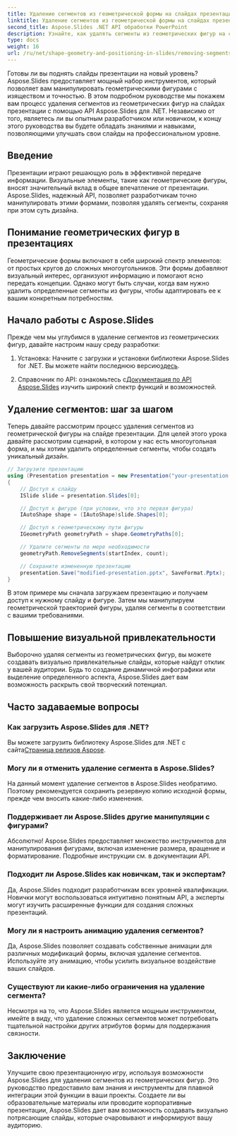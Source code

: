 ```yaml
---
title: Удаление сегментов из геометрической формы на слайдах презентации
linktitle: Удаление сегментов из геометрической формы на слайдах презентации
second_title: Aspose.Slides .NET API обработки PowerPoint
description: Узнайте, как удалять сегменты из геометрических фигур на слайдах презентации с помощью API Aspose.Slides для .NET. Пошаговое руководство с исходным кодом. Усовершенствуйте свои слайды с точностью.
type: docs
weight: 16
url: /ru/net/shape-geometry-and-positioning-in-slides/removing-segments-geometry-shape/
---
```


Готовы ли вы поднять слайды презентации на новый уровень? Aspose.Slides предоставляет мощный набор инструментов, который позволяет вам манипулировать геометрическими фигурами с изяществом и точностью. В этом подробном руководстве мы покажем вам процесс удаления сегментов из геометрических фигур на слайдах презентации с помощью API Aspose.Slides для .NET. Независимо от того, являетесь ли вы опытным разработчиком или новичком, к концу этого руководства вы будете обладать знаниями и навыками, позволяющими улучшать свои слайды на профессиональном уровне.

## Введение

Презентации играют решающую роль в эффективной передаче информации. Визуальные элементы, такие как геометрические фигуры, вносят значительный вклад в общее впечатление от презентации. Aspose.Slides, надежный API, позволяет разработчикам точно манипулировать этими формами, позволяя удалять сегменты, сохраняя при этом суть дизайна.

## Понимание геометрических фигур в презентациях

Геометрические формы включают в себя широкий спектр элементов: от простых кругов до сложных многоугольников. Эти формы добавляют визуальный интерес, организуют информацию и помогают ясно передать концепции. Однако могут быть случаи, когда вам нужно удалить определенные сегменты из фигуры, чтобы адаптировать ее к вашим конкретным потребностям.

## Начало работы с Aspose.Slides

Прежде чем мы углубимся в удаление сегментов из геометрических фигур, давайте настроим нашу среду разработки:

1.  Установка: Начните с загрузки и установки библиотеки Aspose.Slides for .NET. Вы можете найти последнюю версию[здесь](https://releases.aspose.com/slides/net/).

2.  Справочник по API: ознакомьтесь с[Документация по API Aspose.Slides](https://reference.aspose.com/slides/net/) изучить широкий спектр функций и возможностей.

## Удаление сегментов: шаг за шагом

Теперь давайте рассмотрим процесс удаления сегментов из геометрической фигуры на слайде презентации. Для целей этого урока давайте рассмотрим сценарий, в котором у нас есть многоугольная форма, и мы хотим удалить определенные сегменты, чтобы создать уникальный дизайн.

```csharp
// Загрузите презентацию
using (Presentation presentation = new Presentation("your-presentation.pptx"))
{
    // Доступ к слайду
    ISlide slide = presentation.Slides[0];

    // Доступ к фигуре (при условии, что это первая фигура)
    IAutoShape shape = (IAutoShape)slide.Shapes[0];

    // Доступ к геометрическому пути фигуры
    IGeometryPath geometryPath = shape.GeometryPaths[0];

    // Удалите сегменты по мере необходимости
    geometryPath.RemoveSegments(startIndex, count);

    // Сохраните измененную презентацию
    presentation.Save("modified-presentation.pptx", SaveFormat.Pptx);
}
```

В этом примере мы сначала загружаем презентацию и получаем доступ к нужному слайду и фигуре. Затем мы манипулируем геометрической траекторией фигуры, удаляя сегменты в соответствии с вашими требованиями.

## Повышение визуальной привлекательности

Выборочно удаляя сегменты из геометрических фигур, вы можете создавать визуально привлекательные слайды, которые найдут отклик у вашей аудитории. Будь то создание динамичной инфографики или выделение определенного аспекта, Aspose.Slides дает вам возможность раскрыть свой творческий потенциал.

## Часто задаваемые вопросы

### Как загрузить Aspose.Slides для .NET?

 Вы можете загрузить библиотеку Aspose.Slides для .NET с сайта[Страница релизов Aspose](https://releases.aspose.com/slides/net/). 

### Могу ли я отменить удаление сегмента в Aspose.Slides?

На данный момент удаление сегментов в Aspose.Slides необратимо. Поэтому рекомендуется сохранить резервную копию исходной формы, прежде чем вносить какие-либо изменения.

### Поддерживает ли Aspose.Slides другие манипуляции с фигурами?

Абсолютно! Aspose.Slides предоставляет множество инструментов для манипулирования фигурами, включая изменение размера, вращение и форматирование. Подробные инструкции см. в документации API.

### Подходит ли Aspose.Slides как новичкам, так и экспертам?

Да, Aspose.Slides подходит разработчикам всех уровней квалификации. Новички могут воспользоваться интуитивно понятным API, а эксперты могут изучить расширенные функции для создания сложных презентаций.

### Могу ли я настроить анимацию удаления сегментов?

Да, Aspose.Slides позволяет создавать собственные анимации для различных модификаций формы, включая удаление сегментов. Используйте эту анимацию, чтобы усилить визуальное воздействие ваших слайдов.

### Существуют ли какие-либо ограничения на удаление сегмента?

Несмотря на то, что Aspose.Slides является мощным инструментом, имейте в виду, что удаление сложных сегментов может потребовать тщательной настройки других атрибутов формы для поддержания связности.

## Заключение

Улучшите свою презентационную игру, используя возможности Aspose.Slides для удаления сегментов из геометрических фигур. Это руководство предоставило вам знания и инструменты для плавной интеграции этой функции в ваши проекты. Создаете ли вы образовательные материалы или проводите корпоративные презентации, Aspose.Slides дает вам возможность создавать визуально потрясающие слайды, которые очаровывают и информируют вашу аудиторию.